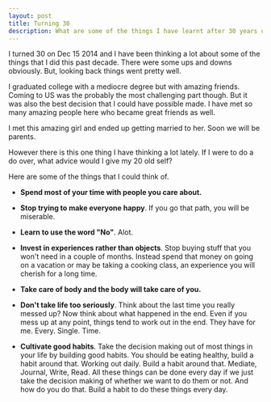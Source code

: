 ```yaml
---
layout: post
title: Turning 30
description: What are some of the things I have learnt after 30 years on this planet.
---
```


I turned 30 on Dec 15 2014 and I have been thinking a lot about some of the things that I did this past decade. There were some ups and downs obviously. But, looking back things went pretty well. 

I graduated college with a mediocre degree but with amazing friends. Coming to US was the probably the most challenging part though. But it was also the best decision that I could have possible made. I have met so many amazing people here who became great friends as well. 

I met this amazing girl and ended up getting married to her. Soon we will be parents.

However there is this one thing I have thinking a lot lately. If I were to do a do over, what advice would I give my 20 old self? 

<!--more-->

Here are some of the things that I could think of.

* **Spend most of your time with people you care about.**

* **Stop trying to make everyone happy**. If you go that path, you will be miserable.

* **Learn to use the word "No"**. Alot. 

* **Invest in experiences rather than objects**. Stop buying stuff that you won't need in a couple of months. Instead spend that money on going on a vacation or may be taking a cooking class, an experience you will cherish for a long time.

* **Take care of body and the body will take care of you.**

* **Don't take life too seriously**. Think about the last time you really messed up? Now think about what happened in the end. Even if you mess up at any point, things tend to work out in the end. They have for me. Every. Single. Time.

* **Cultivate good habits**. Take the decision making out of most things in your life by building good habits. You should be eating healthy, build a habit around that. Working out daily. Build a habit around that. Mediate, Journal, Write, Read. All these things can be done every day if we just take the decision making of whether we want to do them or not. And how do you do that. Build a habit to do these things every day.


